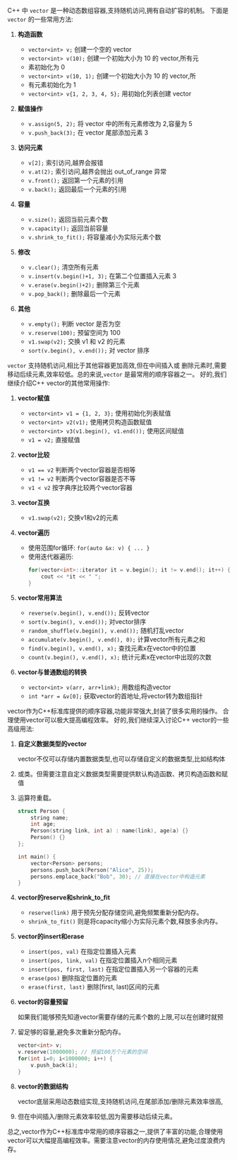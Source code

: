 C++ 中 `vector` 是一种动态数组容器,支持随机访问,拥有自动扩容的机制。
下面是 `vector` 的一些常用方法:

1. **构造函数**
   - `vector<int> v;` 创建一个空的 vector
   - `vector<int> v(10);` 创建一个初始大小为 10 的 vector,所有元
   - 素初始化为 0
   - `vector<int> v(10, 1);` 创建一个初始大小为 10 的 vector,所
   - 有元素初始化为 1
   - `vector<int> v{1, 2, 3, 4, 5};` 用初始化列表创建 vector

2. **赋值操作**
   - `v.assign(5, 2);` 将 vector 中的所有元素修改为 2,容量为 5
   - `v.push_back(3);` 在 vector 尾部添加元素 3

3. **访问元素**
   - `v[2];` 索引访问,越界会报错
   - `v.at(2);` 索引访问,越界会抛出 out_of_range 异常
   - `v.front();` 返回第一个元素的引用
   - `v.back();` 返回最后一个元素的引用

4. **容量**
   - `v.size();` 返回当前元素个数
   - `v.capacity();` 返回当前容量
   - `v.shrink_to_fit();` 将容量减小为实际元素个数

5. **修改**
   - `v.clear();` 清空所有元素
   - `v.insert(v.begin()+1, 3);` 在第二个位置插入元素 3
   - `v.erase(v.begin()+2);` 删除第三个元素
   - `v.pop_back();` 删除最后一个元素

6. **其他**
   - `v.empty();` 判断 vector 是否为空
   - `v.reserve(100);` 预留空间为 100
   - `v1.swap(v2);` 交换 v1 和 v2 的元素
   - `sort(v.begin(), v.end());` 对 vector 排序

`vector` 支持随机访问,相比于其他容器更加高效,但在中间插入或
删除元素时,需要移动后续元素,效率较低。总的来说,`vector` 
是最常用的顺序容器之一。
好的,我们继续介绍C++ vector的其他常用操作:

1. **vector赋值**
   - `vector<int> v1 = {1, 2, 3};` 使用初始化列表赋值
   - `vector<int> v2(v1);` 使用拷贝构造函数赋值
   - `vector<int> v3(v1.begin(), v1.end());` 使用区间赋值
   - `v1 = v2;` 直接赋值

2. **vector比较**
   - `v1 == v2` 判断两个vector容器是否相等
   - `v1 != v2` 判断两个vector容器是否不等
   - `v1 < v2` 按字典序比较两个vector容器

3. **vector互换**
   - `v1.swap(v2);` 交换v1和v2的元素

4. **vector遍历**
   - 使用范围for循环: `for(auto &x: v) { ... }`
   - 使用迭代器遍历: 
     ```cpp
     for(vector<int>::iterator it = v.begin(); it != v.end(); it++) {
         cout << *it << " ";
     }
     ```

5. **vector常用算法**
   - `reverse(v.begin(), v.end());` 反转vector
   - `sort(v.begin(), v.end());` 对vector排序
   - `random_shuffle(v.begin(), v.end());` 随机打乱vector
   - `accumulate(v.begin(), v.end(), 0);` 计算vector所有元素之和
   - `find(v.begin(), v.end(), x);` 查找元素x在vector中的位置
   - `count(v.begin(), v.end(), x);` 统计元素x在vector中出现的次数

6. **vector与普通数组的转换**
   - `vector<int> v(arr, arr+link);` 用数组构造vector
   - `int *arr = &v[0];` 获取vector的首地址,将vector转为数组指针

vector作为C++标准库提供的顺序容器,功能非常强大,封装了很多实用的操作。
合理使用vector可以极大提高编程效率。
好的,我们继续深入讨论C++ vector的一些高级用法:

1. **自定义数据类型的vector**

   vector不仅可以存储内置数据类型,也可以存储自定义的数据类型,比如结构体
2. 或类。但需要注意自定义数据类型需要提供默认构造函数、拷贝构造函数和赋值
3. 运算符重载。

   ```cpp
   struct Person {
       string name;
       int age;
       Person(string link, int a) : name(link), age(a) {}
       Person() {}
   };

   int main() {
       vector<Person> persons;
       persons.push_back(Person("Alice", 25));
       persons.emplace_back("Bob", 30); // 直接在vector中构造元素
   }
   ```

2. **vector的reserve和shrink_to_fit**

   - `reserve(link)` 用于预先分配存储空间,避免频繁重新分配内存。
   - `shrink_to_fit()` 则是将capacity缩小为实际元素个数,释放多余内存。

3. **vector的insert和erase**

   - `insert(pos, val)` 在指定位置插入元素
   - `insert(pos, link, val)` 在指定位置插入n个相同元素
   - `insert(pos, first, last)` 在指定位置插入另一个容器的元素
   - `erase(pos)` 删除指定位置的元素
   - `erase(first, last)` 删除[first, last)区间的元素

4. **vector的容量预留**

   如果我们能够预先知道vector需要存储的元素个数的上限,可以在创建时就预
5. 留足够的容量,避免多次重新分配内存。

   ```cpp
   vector<int> v;
   v.reserve(1000000); // 预留100万个元素的空间
   for(int i=0; i<1000000; i++) {
       v.push_back(i);
   }
   ```

5. **vector的数据结构**

   vector底层采用动态数组实现,支持随机访问,在尾部添加/删除元素效率很高,
6. 但在中间插入/删除元素效率较低,因为需要移动后续元素。

总之,vector作为C++标准库中常用的顺序容器之一,提供了丰富的功能,合理使用
vector可以大幅提高编程效率。需要注意vector的内存使用情况,避免过度浪费内存。